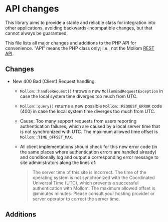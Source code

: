 # API changes

This library aims to provide a stable and reliable class for integration into other applications, avoiding backwards-incompatible changes, but that cannot always be guaranteed.

This file lists all major changes and additions to the PHP API for convenience.  "API" means the PHP class only; i.e., not the Mollom [REST API](http://mollom.com/api).

## Changes

* New 400 Bad (Client) Request handling.
  * `Mollom::handleRequest()` throws a new `MollomBadRequestException` in case the local system time diverges too much from UTC.
  * `Mollom::query()` returns a new possible `Mollom::REQUEST_ERROR` code (400) in case the local system time diverges too much from UTC.
  * Cause: Too many support requests from users reporting authentication failures, which are caused by a local server time that is not synchronized with UTC.  The maximum allowed time offset is `Mollom::TIME_OFFSET_MAX`.
  * All client implementations should check for this new error code (in the same places where authentication errors are handled already) and conditionally log and output a corresponding error message to site administrators along the lines of:

    > The server time of this site is incorrect. The time of the operating system is not synchronized with the Coordinated Universal Time (UTC), which prevents a successful authentication with Mollom. The maximum allowed offset is @minutes minutes. Please consult your hosting provider or server operator to correct the server time.


## Additions


